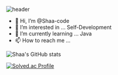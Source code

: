 ![header](https://capsule-render.vercel.app/api?type=waving&height=160&text=Sin+Seung+Yun&fontAlign=70&fontAlignY=40&color=gradient)

- 👋 Hi, I’m @Shaa-code
- 👀 I’m interested in ... Self-Development
- 🌱 I’m currently learning ... Java
- 📫 How to reach me ...

<!---
Shaa-code/Shaa-code is a ✨ special ✨ repository because its `README.md` (this file) appears on your GitHub profile.
You can click the Preview link to take a look at your changes.
--->

![Shaa's GitHub stats](https://github-readme-stats.vercel.app/api?username=K-Junyyy&show_icons=true&theme=dark)   

[![Solved.ac Profile](http://mazassumnida.wtf/api/v2/generate_badge?boj=Shaa-code)](https://solved.ac/rtp3386/)
